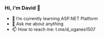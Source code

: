 ### Hi, i'm David 👋

- 🌱 I’m currently learning ASP.NET Platform
- 💬 Ask me about anything
- 📫 How to reach me: t.me/d_oganes1507
